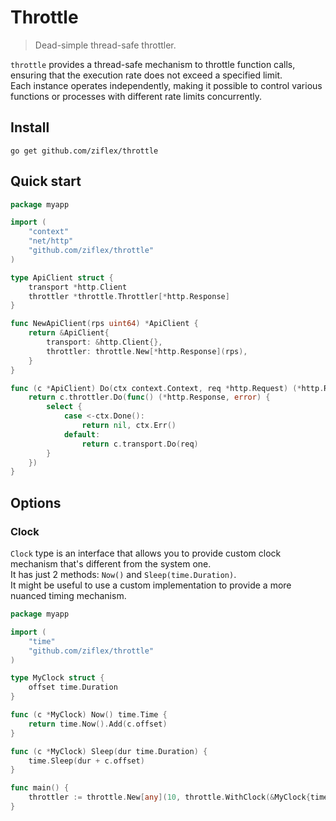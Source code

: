 # Throttle
> Dead-simple thread-safe throttler.

``throttle`` provides a thread-safe mechanism to throttle function calls, ensuring that the execution rate does not exceed a specified limit.    
Each instance operates independently, making it possible to control various functions or processes with different rate limits concurrently.

## Install
```shell
go get github.com/ziflex/throttle
```

## Quick start

```go
package myapp

import (
    "context"
    "net/http"
    "github.com/ziflex/throttle"
)

type ApiClient struct {
    transport *http.Client
    throttler *throttle.Throttler[*http.Response]
}

func NewApiClient(rps uint64) *ApiClient {
    return &ApiClient{
        transport: &http.Client{},
        throttler: throttle.New[*http.Response](rps),
    }
}

func (c *ApiClient) Do(ctx context.Context, req *http.Request) (*http.Response, error) {
    return c.throttler.Do(func() (*http.Response, error) {
        select {
            case <-ctx.Done():
                return nil, ctx.Err()
            default: 
                return c.transport.Do(req)
        }
    })
}
```

## Options

### Clock
`Clock` type is an interface that allows you to provide custom clock mechanism that's different from the system one.   
It has just 2 methods: ``Now()`` and ``Sleep(time.Duration)``.   
It might be useful to use a custom implementation to provide a more nuanced timing mechanism. 

```go
package myapp

import (
    "time"
    "github.com/ziflex/throttle"
)

type MyClock struct {
    offset time.Duration
}

func (c *MyClock) Now() time.Time {
    return time.Now().Add(c.offset)
}

func (c *MyClock) Sleep(dur time.Duration) {
    time.Sleep(dur + c.offset)
}

func main() {
    throttler := throttle.New[any](10, throttle.WithClock(&MyClock{time.Millisecond * 250}))
}
```